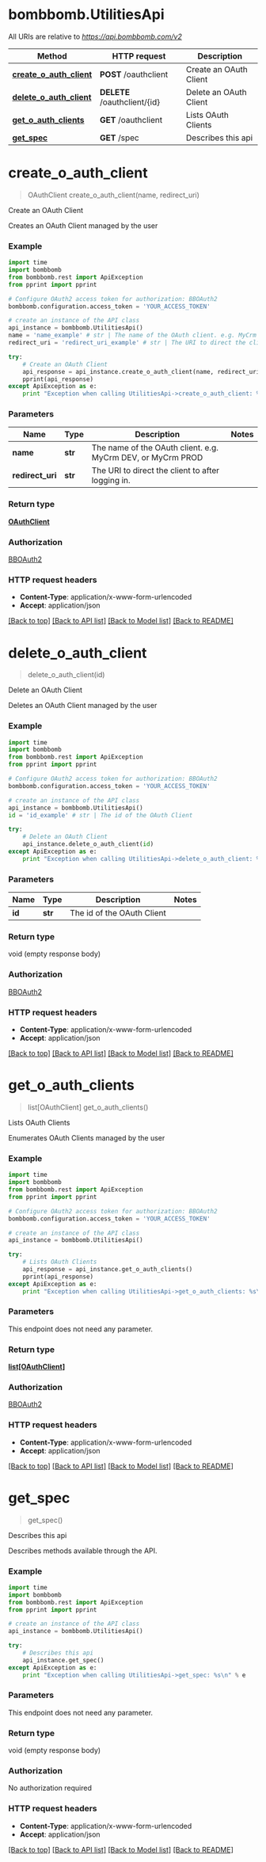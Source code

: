 # bombbomb.UtilitiesApi

All URIs are relative to *https://api.bombbomb.com/v2*

Method | HTTP request | Description
------------- | ------------- | -------------
[**create_o_auth_client**](UtilitiesApi.md#create_o_auth_client) | **POST** /oauthclient | Create an OAuth Client
[**delete_o_auth_client**](UtilitiesApi.md#delete_o_auth_client) | **DELETE** /oauthclient/{id} | Delete an OAuth Client
[**get_o_auth_clients**](UtilitiesApi.md#get_o_auth_clients) | **GET** /oauthclient | Lists OAuth Clients
[**get_spec**](UtilitiesApi.md#get_spec) | **GET** /spec | Describes this api


# **create_o_auth_client**
> OAuthClient create_o_auth_client(name, redirect_uri)

Create an OAuth Client

Creates an OAuth Client managed by the user

### Example 
```python
import time
import bombbomb
from bombbomb.rest import ApiException
from pprint import pprint

# Configure OAuth2 access token for authorization: BBOAuth2
bombbomb.configuration.access_token = 'YOUR_ACCESS_TOKEN'

# create an instance of the API class
api_instance = bombbomb.UtilitiesApi()
name = 'name_example' # str | The name of the OAuth client. e.g. MyCrm DEV, or MyCrm PROD
redirect_uri = 'redirect_uri_example' # str | The URI to direct the client to after logging in.

try: 
    # Create an OAuth Client
    api_response = api_instance.create_o_auth_client(name, redirect_uri)
    pprint(api_response)
except ApiException as e:
    print "Exception when calling UtilitiesApi->create_o_auth_client: %s\n" % e
```

### Parameters

Name | Type | Description  | Notes
------------- | ------------- | ------------- | -------------
 **name** | **str**| The name of the OAuth client. e.g. MyCrm DEV, or MyCrm PROD | 
 **redirect_uri** | **str**| The URI to direct the client to after logging in. | 

### Return type

[**OAuthClient**](OAuthClient.md)

### Authorization

[BBOAuth2](../README.md#BBOAuth2)

### HTTP request headers

 - **Content-Type**: application/x-www-form-urlencoded
 - **Accept**: application/json

[[Back to top]](#) [[Back to API list]](../README.md#documentation-for-api-endpoints) [[Back to Model list]](../README.md#documentation-for-models) [[Back to README]](../README.md)

# **delete_o_auth_client**
> delete_o_auth_client(id)

Delete an OAuth Client

Deletes an OAuth Client managed by the user

### Example 
```python
import time
import bombbomb
from bombbomb.rest import ApiException
from pprint import pprint

# Configure OAuth2 access token for authorization: BBOAuth2
bombbomb.configuration.access_token = 'YOUR_ACCESS_TOKEN'

# create an instance of the API class
api_instance = bombbomb.UtilitiesApi()
id = 'id_example' # str | The id of the OAuth Client

try: 
    # Delete an OAuth Client
    api_instance.delete_o_auth_client(id)
except ApiException as e:
    print "Exception when calling UtilitiesApi->delete_o_auth_client: %s\n" % e
```

### Parameters

Name | Type | Description  | Notes
------------- | ------------- | ------------- | -------------
 **id** | **str**| The id of the OAuth Client | 

### Return type

void (empty response body)

### Authorization

[BBOAuth2](../README.md#BBOAuth2)

### HTTP request headers

 - **Content-Type**: application/x-www-form-urlencoded
 - **Accept**: application/json

[[Back to top]](#) [[Back to API list]](../README.md#documentation-for-api-endpoints) [[Back to Model list]](../README.md#documentation-for-models) [[Back to README]](../README.md)

# **get_o_auth_clients**
> list[OAuthClient] get_o_auth_clients()

Lists OAuth Clients

Enumerates OAuth Clients managed by the user

### Example 
```python
import time
import bombbomb
from bombbomb.rest import ApiException
from pprint import pprint

# Configure OAuth2 access token for authorization: BBOAuth2
bombbomb.configuration.access_token = 'YOUR_ACCESS_TOKEN'

# create an instance of the API class
api_instance = bombbomb.UtilitiesApi()

try: 
    # Lists OAuth Clients
    api_response = api_instance.get_o_auth_clients()
    pprint(api_response)
except ApiException as e:
    print "Exception when calling UtilitiesApi->get_o_auth_clients: %s\n" % e
```

### Parameters
This endpoint does not need any parameter.

### Return type

[**list[OAuthClient]**](OAuthClient.md)

### Authorization

[BBOAuth2](../README.md#BBOAuth2)

### HTTP request headers

 - **Content-Type**: application/x-www-form-urlencoded
 - **Accept**: application/json

[[Back to top]](#) [[Back to API list]](../README.md#documentation-for-api-endpoints) [[Back to Model list]](../README.md#documentation-for-models) [[Back to README]](../README.md)

# **get_spec**
> get_spec()

Describes this api

Describes methods available through the API.

### Example 
```python
import time
import bombbomb
from bombbomb.rest import ApiException
from pprint import pprint

# create an instance of the API class
api_instance = bombbomb.UtilitiesApi()

try: 
    # Describes this api
    api_instance.get_spec()
except ApiException as e:
    print "Exception when calling UtilitiesApi->get_spec: %s\n" % e
```

### Parameters
This endpoint does not need any parameter.

### Return type

void (empty response body)

### Authorization

No authorization required

### HTTP request headers

 - **Content-Type**: application/x-www-form-urlencoded
 - **Accept**: application/json

[[Back to top]](#) [[Back to API list]](../README.md#documentation-for-api-endpoints) [[Back to Model list]](../README.md#documentation-for-models) [[Back to README]](../README.md)

